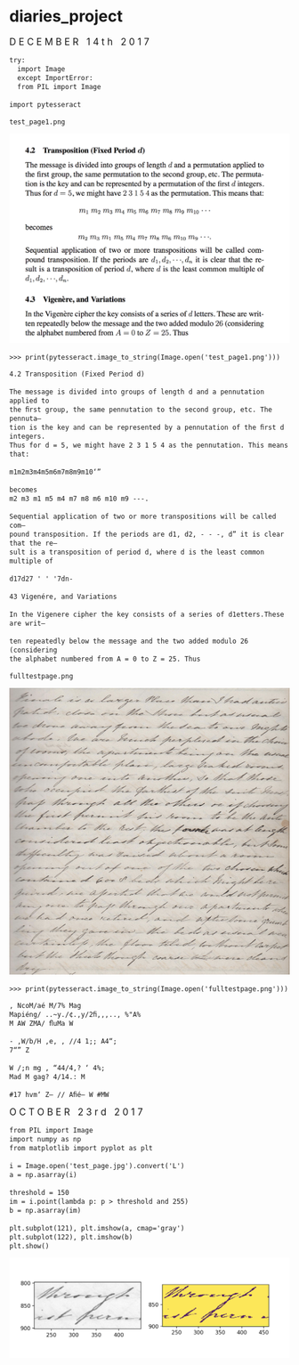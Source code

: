 # diaries_project

<p>
<BIG>
D&nbsp;E&nbsp;C&nbsp;E&nbsp;M&nbsp;B&nbsp;E&nbsp;R&nbsp;&nbsp;&nbsp;1&nbsp;4&nbsp;t&nbsp;h&nbsp;&nbsp;&nbsp;2&nbsp;0&nbsp;1&nbsp;7</BIG>
</p>        


<pre><code>try:
  import Image
  except ImportError:
  from PIL import Image

import pytesseract</code></pre> 

<div class="container">
<p><code>test_page1.png</code></p>
</div>        
  
<img src="pics/test_page1.png" />
        
<pre><code>>>> print(pytesseract.image_to_string(Image.open('test_page1.png')))</code></pre>

<pre><code>4.2 Transposition (Fixed Period d)

The message is divided into groups of length d and a pennutation applied to
the ﬁrst group, the same pennutation to the second group, etc. The pennuta—
tion is the key and can be represented by a pennutation of the ﬁrst d integers.
Thus for d = 5, we might have 2 3 1 5 4 as the pennutation. This means that:

m1m2m3m4m5m6m7m8m9m10‘”

becomes
m2 m3 m1 m5 m4 m7 m8 m6 m10 m9 ---.

Sequential application of two or more transpositions will be called com—
pound transposition. If the periods are d1, d2, - - -, d” it is clear that the re—
sult is a transposition of period d, where d is the least common multiple of

d17d27 ' ' '7dn-

43 Vigenére, and Variations

In the Vigenere cipher the key consists of a series of d1etters.These are writ—

ten repeatedly below the message and the two added modulo 26 (considering
the alphabet numbered from A = 0 to Z = 25. Thus</code></pre> 
     
<p><code>fulltestpage.png</code></p>
        
<div class="container">
<img src="pics/fulltestpage.png" />
</div>         
        
<pre><code>>>> print(pytesseract.image_to_string(Image.open('fulltestpage.png')))</code></pre>
        
        
<pre><code>, NcoM/aé M/7% Mag
Mapiéng/ ..~y./¢.,y/2ﬁ,,,.., %"A%
M AW ZMA/ ﬂuMa W

- ,W/b/H ,e, , //4 1;; A4“;
7“” Z

W /;n mg , “44/4,? ‘ 4%;
Mad M gag? 4/14.: M

#17 hvm‘ Z— // Aﬁé— W #MW</code></pre>

<p>
<BIG>
O&nbsp;C&nbsp;T&nbsp;O&nbsp;B&nbsp;E&nbsp;R&nbsp;&nbsp;&nbsp;2&nbsp;3&nbsp;r&nbsp;d&nbsp;&nbsp;&nbsp;2&nbsp;0&nbsp;1&nbsp;7</BIG>
</p>      

<pre><code>from PIL import Image
import numpy as np
from matplotlib import pyplot as plt

i = Image.open('test_page.jpg').convert('L')
a = np.asarray(i)

threshold = 150
im = i.point(lambda p: p > threshold and 255)
b = np.asarray(im)

plt.subplot(121), plt.imshow(a, cmap='gray')
plt.subplot(122), plt.imshow(b)
plt.show()</code></pre>      
  
       
<div class="container">
<img src="pics/grey_binary.png" />
</div> 
   
